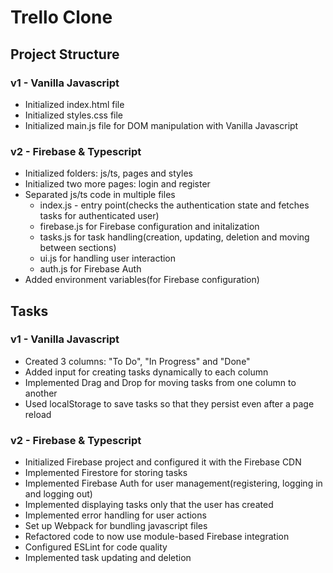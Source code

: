 # Trello Clone

## Project Structure

### v1 - Vanilla Javascript

- Initialized index.html file
- Initialized styles.css file
- Initialized main.js file for DOM manipulation with Vanilla Javascript

### v2 - Firebase & Typescript

- Initialized folders: js/ts, pages and styles
- Initialized two more pages: login and register
- Separated js/ts code in multiple files
  - index.js - entry point(checks the authentication state and fetches tasks for authenticated user)
  - firebase.js for Firebase configuration and initalization
  - tasks.js for task handling(creation, updating, deletion and moving between sections)
  - ui.js for handling user interaction
  - auth.js for Firebase Auth
- Added environment variables(for Firebase configuration)

## Tasks

### v1 - Vanilla Javascript

- Created 3 columns: "To Do", "In Progress" and "Done"
- Added input for creating tasks dynamically to each column
- Implemented Drag and Drop for moving tasks from one column to another
- Used localStorage to save tasks so that they persist even after a page reload

### v2 - Firebase & Typescript

- Initialized Firebase project and configured it with the Firebase CDN
- Implemented Firestore for storing tasks
- Implemented Firebase Auth for user management(registering, logging in and logging out)
- Implemented displaying tasks only that the user has created
- Implemented error handling for user actions
- Set up Webpack for bundling javascript files
- Refactored code to now use module-based Firebase integration
- Configured ESLint for code quality
- Implemented task updating and deletion
